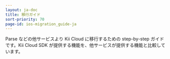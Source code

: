 ```yaml
---
layout: ja-doc
title: 移行ガイド
sort-priority: 70
page-id: ios-migration_guide-ja
---
```

Parse などの他サービスより Kii Cloud に移行するための step-by-step ガイドです。Kii Cloud SDK が提供する機能を、他サービスが提供する機能と比較しています。
